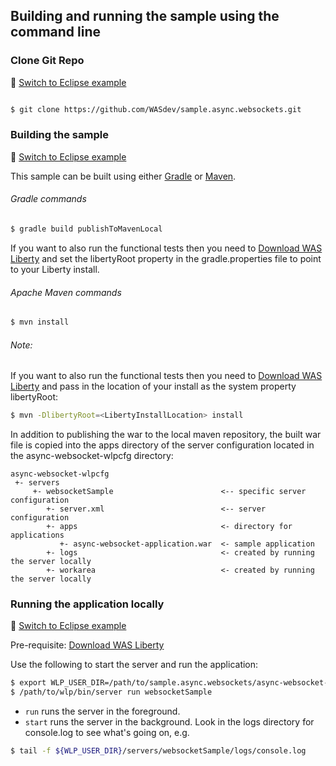 ## Building and running the sample using the command line

### Clone Git Repo
:pushpin: [Switch to Eclipse example](/docs/Using-WDT.md/#clone-git-repo)

```bash

$ git clone https://github.com/WASdev/sample.async.websockets.git

```

### Building the sample
:pushpin: [Switch to Eclipse example](/docs/Using-WDT.md/#building-the-sample-in-eclipse)

This sample can be built using either [Gradle](http://gradle.org/) or [Maven](http://maven.apache.org/).

###### Gradle commands

```bash
$ gradle build publishToMavenLocal
```

If you want to also run the functional tests then you need to [Download WAS Liberty](/docs/Downloading-WAS-Liberty.md) and set the libertyRoot property in the gradle.properties file to point to your Liberty install.

###### Apache Maven commands

```bash
$ mvn install
```

###### Note:
If you want to also run the functional tests then you need to [Download WAS Liberty](/docs/Downloading-WAS-Liberty.md) and pass in the location of your install as the system property libertyRoot:

```bash
$ mvn -DlibertyRoot=<LibertyInstallLocation> install
```

In addition to publishing the war to the local maven repository, the built war file is copied into the apps directory of the server configuration located in the async-websocket-wlpcfg directory:

```text
async-websocket-wlpcfg
 +- servers
     +- websocketSample                        <-- specific server configuration
        +- server.xml                          <-- server configuration
        +- apps                                <- directory for applications
           +- async-websocket-application.war  <- sample application
        +- logs                                <- created by running the server locally
        +- workarea                            <- created by running the server locally
```

### Running the application locally
:pushpin: [Switch to Eclipse example](/docs/Using-WDT.md/#running-the-application-locally)

Pre-requisite: [Download WAS Liberty](/docs/Downloading-WAS-Liberty.md)

Use the following to start the server and run the application:

```bash
$ export WLP_USER_DIR=/path/to/sample.async.websockets/async-websocket-wlpcfg
$ /path/to/wlp/bin/server run websocketSample
```

* `run` runs the server in the foreground.
* `start` runs the server in the background. Look in the logs directory for console.log to see what's going on, e.g.

```bash
$ tail -f ${WLP_USER_DIR}/servers/websocketSample/logs/console.log
```
